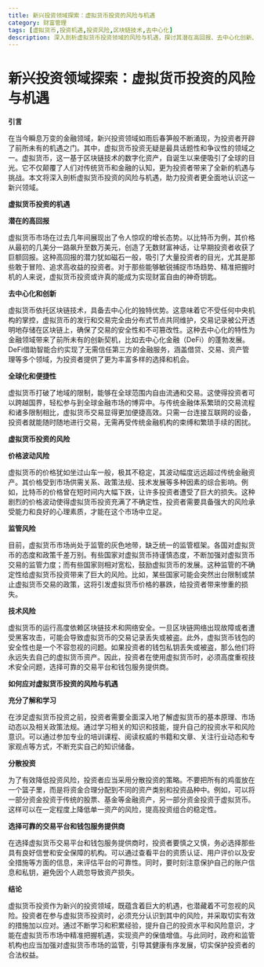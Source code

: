 ```yaml
---
title: 新兴投资领域探索：虚拟货币投资的风险与机遇
category: 财富管理
tags: [虚拟货币,投资机遇,投资风险,区块链技术,去中心化]
description: 深入剖析虚拟货币投资领域的风险与机遇，探讨其潜在高回报、去中心化创新、全球化便捷性等特点，以及价格波动、监管、技术等方面的风险，并提供应对策略，助力投资者全面认识这一新兴投资领域。
---
```


# 新兴投资领域探索：虚拟货币投资的风险与机遇

**引言**

在当今瞬息万变的金融领域，新兴投资领域如雨后春笋般不断涌现，为投资者开辟了前所未有的机遇之门。其中，虚拟货币投资无疑是最具话题性和争议性的领域之一。虚拟货币，这一基于区块链技术的数字化资产，自诞生以来便吸引了全球的目光。它不仅颠覆了人们对传统货币和金融的认知，更为投资者带来了全新的机遇与挑战。本文将深入剖析虚拟货币投资的风险与机遇，助力投资者更全面地认识这一新兴领域。

**虚拟货币投资的机遇**

**潜在的高回报**

虚拟货币市场在过去几年间展现出了令人惊叹的增长态势。以比特币为例，其价格从最初的几美分一路飙升至数万美元，创造了无数财富神话，让早期投资者收获了巨额回报。这种高回报的潜力犹如磁石一般，吸引了大量投资者的目光，尤其是那些敢于冒险、追求高收益的投资者。对于那些能够敏锐捕捉市场趋势、精准把握时机的人来说，虚拟货币投资或许真的能成为实现财富自由的神奇钥匙。

**去中心化和创新**

虚拟货币依托区块链技术，具备去中心化的独特优势。这意味着它不受任何中央机构的掌控，虚拟货币的发行和交易完全由分布式节点共同维护，交易记录被公开透明地存储在区块链上，确保了交易的安全性和不可篡改性。这种去中心化的特性为金融领域带来了前所未有的创新契机，比如去中心化金融（DeFi）的蓬勃发展。DeFi借助智能合约实现了无需信任第三方的金融服务，涵盖借贷、交易、资产管理等多个领域，为投资者提供了更为丰富多样的选择和机会。

**全球化和便捷性**

虚拟货币打破了地域的限制，能够在全球范围内自由流通和交易。这使得投资者可以跨越国界，轻松参与到全球金融市场的博弈中。与传统金融体系繁琐的交易流程和诸多限制相比，虚拟货币交易显得更加便捷高效。只需一台连接互联网的设备，投资者就能随时随地进行交易，无需再受传统金融机构的束缚和繁琐手续的困扰。

**虚拟货币投资的风险**

**价格波动风险**

虚拟货币的价格犹如坐过山车一般，极其不稳定，其波动幅度远远超过传统金融资产。其价格受到市场供需关系、政策法规、技术发展等多种因素的综合影响。例如，比特币的价格曾在短时间内大幅下跌，让许多投资者遭受了巨大的损失。这种剧烈的价格波动使得虚拟货币投资充满了不确定性，投资者需要具备强大的风险承受能力和良好的心理素质，才能在这个市场中立足。

**监管风险**

目前，虚拟货币市场尚处于监管的灰色地带，缺乏统一的监管框架。各国对虚拟货币的态度和政策千差万别。有些国家对虚拟货币持谨慎态度，不断加强对虚拟货币交易的监管力度；而有些国家则相对宽松，鼓励虚拟货币的发展。这种监管的不确定性给虚拟货币投资带来了巨大的风险。比如，某些国家可能会突然出台限制或禁止虚拟货币交易的政策，这将引发虚拟货币价格的暴跌，给投资者带来惨重的损失。

**技术风险**

虚拟货币的运行高度依赖区块链技术和网络安全。一旦区块链网络出现故障或者遭受黑客攻击，可能会导致虚拟货币的交易记录丢失或被盗。此外，虚拟货币钱包的安全性也是一个不容忽视的问题。如果投资者的钱包私钥丢失或被盗，那么他们将永远失去自己的虚拟货币资产。因此，投资者在使用虚拟货币时，必须高度重视技术安全问题，选择可靠的交易平台和钱包服务提供商。

**如何应对虚拟货币投资的风险与机遇**

**充分了解和学习**

在涉足虚拟货币投资之前，投资者需要全面深入地了解虚拟货币的基本原理、市场动态以及相关政策法规。通过学习相关的知识和技能，提升自己的投资水平和风险意识。可以通过参加专业的培训课程、阅读权威的书籍和文章、关注行业动态和专家观点等方式，不断充实自己的知识储备。

**分散投资**

为了有效降低投资风险，投资者应当采用分散投资的策略。不要把所有的鸡蛋放在一个篮子里，而是将资金合理分配到不同的资产类别和投资品种中。例如，可以将一部分资金投资于传统的股票、基金等金融资产，另一部分资金投资于虚拟货币。这样可以在一定程度上降低单一资产的风险，提高投资组合的稳定性。

**选择可靠的交易平台和钱包服务提供商**

在选择虚拟货币交易平台和钱包服务提供商时，投资者要慎之又慎，务必选择那些具有良好信誉和安全保障的机构。可以通过查看平台的资质认证、用户评价以及安全措施等方面的信息，来评估平台的可靠性。同时，要时刻注意保护自己的账户信息和私钥，避免因个人疏忽导致资产损失。

**结论**

虚拟货币投资作为新兴的投资领域，既蕴含着巨大的机遇，也潜藏着不可忽视的风险。投资者在参与虚拟货币投资时，必须充分认识到其中的风险，并采取切实有效的措施加以应对。通过不断学习和积累经验，提升自己的投资水平和风险意识，才能在虚拟货币市场中精准把握机遇，实现资产的保值增值。与此同时，政府和监管机构也应当加强对虚拟货币市场的监管，引导其健康有序发展，切实保护投资者的合法权益。